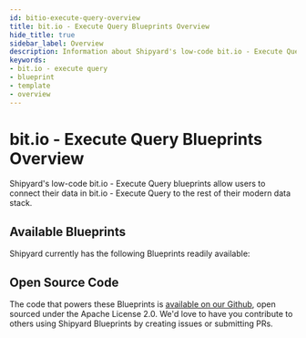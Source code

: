 ```yaml
---
id: bitio-execute-query-overview
title: bit.io - Execute Query Blueprints Overview
hide_title: true
sidebar_label: Overview
description: Information about Shipyard's low-code bit.io - Execute Query templates.
keywords:
- bit.io - execute query
- blueprint
- template
- overview
---
```


# bit.io - Execute Query Blueprints Overview

Shipyard's low-code bit.io - Execute Query blueprints allow users to connect their data in bit.io - Execute Query to the rest of their modern data stack.

## Available Blueprints
Shipyard currently has the following Blueprints readily available: 

## Open Source Code
The code that powers these Blueprints is [available on our Github](None), open sourced under the Apache License 2.0. We'd love to have you contribute to others using Shipyard Blueprints by creating issues or submitting PRs.
